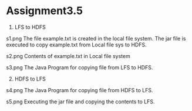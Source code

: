 # Assignment3.5
1. LFS to HDFS

s1.png  The file example.txt is created in the local file system. The jar file is executed to copy example.txt from Local file sys to HDFS.

s2.png Contents of example.txt in Local file system

s3.png The Java Program for copying file from LFS to HDFS.

2. HDFS to LFS

s4.png The Java Program for copying file from HDFS to LFS.

s5.png Executing the jar file and copying the contents to LFS.
